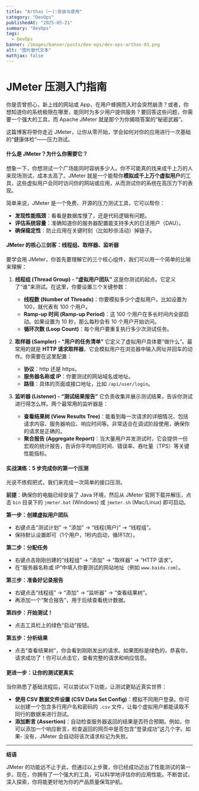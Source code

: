 ```yaml
---
title: "Arthas（一):安装与使用"  
category: "DevOps"  
publishedAt: "2025-05-21"  
summary: "DevOps"  
tags:  
  - DevOps
banner: /images/banner/posts/dev-ops/dev-ops-arthas-01.png
alt: "图片替代文本"  
mathjax: false
---
```




# JMeter 压测入门指南

你是否曾担心，新上线的网站或 App，在用户蜂拥而入时会突然崩溃？或者，你想知道你的系统极限在哪里，能同时为多少用户提供服务？要回答这些问题，你需要一个强大的工具，而 Apache JMeter 就是那个为你揭晓答案的“秘密武器”。

这篇博客将带你走近 JMeter，让你从零开始，学会如何对你的应用进行一次基础的“健康体检”——压力测试。

#### 什么是 JMeter？为什么你需要它？

想象一下，你想测试一个广场能同时容纳多少人。你不可能真的找来成千上万的人来现场测试，成本太高了。JMeter 就是一个能帮你**模拟成千上万个虚拟用户**的工具，这些虚拟用户会同时访问你的网站或应用，从而测试你的系统在高压力下的表现。

简单来说，JMeter 是一个免费、开源的压力测试工具，它可以帮你：
*   **发现性能瓶颈**：看看是数据库慢了，还是代码逻辑有问题。
*   **评估系统容量**：准确知道你的服务器配置能支持多大的日活用户（DAU）。
*   **确保稳定性**：防止应用在关键时刻（比如秒杀活动）掉链子。

#### JMeter 的核心三剑客：线程组、取样器、监听器

要学会用 JMeter，你首先要理解它的三个核心组件，我们可以用一个简单的比喻来理解：

1.  **线程组 (Thread Group) - “虚拟用户团队”**
    这是你测试的起点。它定义了“谁”来测试。在这里，你要设置三个关键参数：
    *   **线程数 (Number of Threads)**：你要模拟多少个虚拟用户。比如设置为 100，就代表有 100 个用户。
    *   **Ramp-up 时间 (Ramp-up Period)**：这 100 个用户在多长时间内全部启动。如果设置为 10 秒，那么每秒会有 10 个用户开始访问。
    *   **循环次数 (Loop Count)**：每个用户要重复执行多少次测试任务。

2.  **取样器 (Sampler) - “用户的任务清单”**
    它定义了虚拟用户具体要“做什么”。最常用的就是 **HTTP 请求取样器**，它会模拟用户在浏览器中输入网址并回车的动作。你需要在这里配置：
    *   **协议**：http 还是 https。
    *   **服务器名称或 IP**：你要测试的网站域名或地址。
    *   **路径**：具体的页面或接口地址，比如 `/api/user/login`。

3.  **监听器 (Listener) - “测试结果报告”**
    它负责收集并展示测试结果，告诉你测试进行得怎么样。两个最常用的监听器是：
    *   **查看结果树 (View Results Tree)**：能看到每一次请求的详细情况，包括请求内容、服务器响应、响应时间等。非常适合在调试阶段使用，确保你的请求是正确的。
    *   **聚合报告 (Aggregate Report)**：当大量用户并发测试时，它会提供一份宏观的统计报告，告诉你平均响应时间、错误率、吞吐量（TPS）等关键性能指标。

#### 实战演练：5 步完成你的第一个压测

光说不练假把式，我们来完成一次简单的接口压测。

**前提**：确保你的电脑已经安装了 Java 环境，然后从 JMeter 官网下载并解压，点击 `bin` 目录下的 `jmeter.bat` (Windows) 或 `jmeter.sh` (Mac/Linux) 即可启动。

**第一步：创建虚拟用户团队**
*   右键点击“测试计划” -> “添加” -> “线程(用户)” -> “线程组”。
*   保持默认设置即可（1个用户，1秒内启动，循环1次）。

**第二步：分配任务**
*   右键点击刚刚创建的“线程组” -> “添加” -> “取样器” -> “HTTP 请求”。
*   在“服务器名称或 IP”中填入你要测试的网站地址（例如 `www.baidu.com`）。

**第三步：准备好记录报告**
*   右键点击“线程组” -> “添加” -> “监听器” -> “查看结果树”。
*   再添加一个“聚合报告”，用于后续查看统计数据。

**第四步：开始测试！**
*   点击工具栏上的绿色“启动”按钮。

**第五步：分析结果**
*   点击“查看结果树”，你会看到刚刚发出的请求。如果图标是绿色的，恭喜你，请求成功了！你可以点击它，查看完整的请求和响应信息。

#### 更进一步：让你的测试更真实

当你熟悉了基础流程后，可以尝试以下功能，让测试更贴近真实世界：

*   **使用 CSV 数据文件设置 (CSV Data Set Config)**：模拟不同用户登录。你可以创建一个包含多行用户名和密码的 `.csv` 文件，让每个虚拟用户都能读取不同行的数据来进行测试。
*   **添加断言 (Assertion)**：自动检查服务器返回的结果是否符合预期。例如，你可以添加一个响应断言，检查返回的网页中是否包含“登录成功”这几个字。如果- 没有，JMeter 会自动将该次请求标记为失败。

***

**结语**

JMeter 的功能远不止于此，但通过以上步骤，你已经成功迈出了性能测试的第一步。现在，你拥有了一个强大的工具，可以科学地评估你的应用性能。不断尝试，深入探索，你将能更好地为你的产品质量保驾护航。